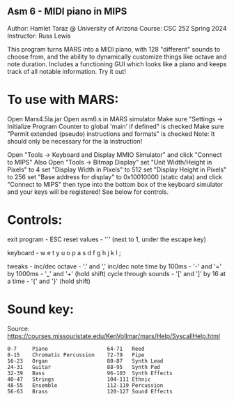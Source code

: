## Asm 6 - MIDI piano in MIPS
Author: Hamlet Taraz @ University of Arizona
Course: CSC 252 Spring 2024
Instructor: Russ Lewis

This program turns MARS into a MIDI piano, with 128 "different" sounds to choose
from, and the ability to dynamically customize things like octave and note duration.
Includes a functioning GUI which looks like a piano and keeps track of all notable information. Try it out!

# To use with MARS:
  Open Mars4.5la.jar
  Open asm6.s in MARS simulator
  Make sure "Settings -> Initialize Program Counter to global 'main' if defined" is checked
  Make sure "Permit extended (pseudo) instructions and formats" is checked
    Note: It should only be necessary for the la instruction!

  Open "Tools -> Keyboard and Display MMIO Simulator"
    and click "Connect to MIPS"
  Also Open "Tools -> Bitmap Display"
    set "Unit Width/Height in Pixels" to 4
    set "Display Width in Pixels" to 512
    set "Display Height in Pixels" to 256
    set "Base address for display" to 0x10010000 (static data)
    and click "Connect to MIPS"
  then type into the bottom box of the keyboard simulator and your keys will be registered!
  See below for controls.

# Controls:
  exit program - ESC
  reset values - '`' (next to 1, under the escape key)

  keyboard - 
     w e   t y u   o p
    a s d f g h j k l ;

  tweaks - 
                inc/dec octave - '.' and ','
    inc/dec note time by 100ms - '-' and '='
                     by 1000ms - '_' and '+' (hold shift)
          cycle through sounds - '[' and ']'
               by 16 at a time - '{' and '}' (hold shift)

# Sound key:
  Source: https://courses.missouristate.edu/KenVollmar/mars/Help/SyscallHelp.html

	0-7	    Piano			        64-71	Reed
	8-15	Chromatic Percussion	72-79	Pipe
	16-23	Organ		    	    80-87	Synth Lead
	24-31	Guitar		        	88-95	Synth Pad
	32-39	Bass		        	96-103	Synth Effects
	40-47	Strings		        	104-111	Ethnic
	48-55	Ensemble	        	112-119	Percussion
	56-63	Brass		        	120-127	Sound Effects